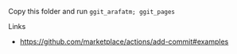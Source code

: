 Copy this folder and run `ggit_arafatm; ggit_pages`

Links
- https://github.com/marketplace/actions/add-commit#examples

